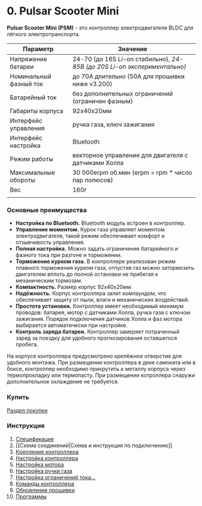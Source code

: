 # 0. Pulsar Scooter Mini
**Pulsar Scooter Mini (PSM)** - это контроллер электродвигателя BLDC для лёгкого электротранспорта.

| Параметр               | Значение                                                                  |
| ---------------------- | ------------------------------------------------------------------------- |
| Напряжение батареи     | 24-70 (до 16S Li-on стабильно), _24-85В  (до 20S Li-on экспериментально)_ |
| Номинальный фазный ток | до 70А длительно (50А для прошивки ниже v3.200)                           |
| Батарейный ток         | без дополнительных ограничений (ограничен фазным)                         |
| Габариты корпуса       | 92х40х20мм                                                                |
| Интерфейс управления   | ручка газа, ключ зажигания                                                |
| Интерфейс настройка    | Bluetooth                                                                 |
| Режим работы           | векторное управление для двигателя с датчиками Холла                      |
| Максимальные обороты   | 30 000erpm об.мин (erpm = rpm * число пар полюсов)                        |
| Вес                    | 160г                                                                      |
|                        |                                                                           |

### Основные преимущества
- **Настройка по Bluetooth.** Bluetooth модуль встроен в контроллер.
- **Управление моментом.** Курок газа управляет моментом электродвигателя, такой режим обеспечивает комфорт и отзывчивость управления. 
- **Полная настройка.** Можно задать ограничение батарейного и фазного тока при разгоне и торможении.
- **Торможение курком газа.** В контроллере реализован режим плавного торможения курком газа, отпустив газ можно затормозить двигателем вплоть до полной остановки не прибегая к механическим тормозам.
- **Компактность.** Размер корпус 92х40х20мм
- **Надёжность.** Корпус контроллера залит компаундом, что обеспечивает защиту от пыли, влаги и механических воздействий.
- **Простота установки.** Контроллер имеет необходимый минимум проводов: батарея, мотор с датчиками Холла, ручка газа с ключом зажигания. Порядок подключения датчиков Холла и фаз мотора выбирается автоматически при настройке.
- **Контроль заряда батареи.** Контроллер замеряет потраченный заряд за поездку для удобного прогнозирования оставшегося пробега.

На корпусе контроллера предусмотрено крепёжное отверстие для удобного монтажа. При размещении контроллера в деке самоката или в боксе, контроллер необходимо прикрутить к металлу корпуса через термопрокладку или термопасту. При размещении котроллера снаружи дополнительное охлаждение не требуется.

### Купить
[Раздел покупки](31-kupit-kontroller-psm)
### Инструкция
1. [Спецификация](11-spetsifikatsiya)
2. [[Схема соединений|Схема и инструкция по подключению]]
3. [Крепление контроллера](28-kreplenie-kontrollera)
4. [Настройка контроллера](9-nastroyka-kontrollera)
5. [Настройка мотора](8-nastroyka-motor)
6. [Настройка ручки газа](7-nastroyka-ruchki-gaza)
7. [Настройка ограничений тока...](6-nastroyka-ogranicheniy-toka)
8. [Команды контроллера](5-komandy)
9. [Обновление прошивки](4-obnovlenie-proshivki)
10. [Программы](3-programmy)